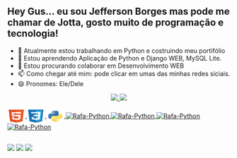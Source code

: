 ## Hey Gus... eu sou Jefferson Borges mas pode me chamar de Jotta, gosto muito de programação e tecnologia!

- 🔭 Atualmente estou trabalhando em Python e costruindo meu portifólio 
- 🌱 Estou aprendendo Aplicação de Python e Django WEB, MySQL Lite.
- 👯 Estou procurando colaborar em Desenvolvimento WEB
- 📫 Como chegar até mim: pode clicar em umas das minhas redes siciais.
- 😄 Pronomes: Ele/Dele


<div align="center">
  <a href="https://github.com/Jefferson-Borges-Dev">
  <img height="160em" src="https://github-readme-stats.vercel.app/api?username=Jefferson-Borges-Dev&show_icons=true&theme=dracula&include_all_commits=true&count_private=true"/>
  <img height="160em" src="https://github-readme-stats.vercel.app/api/top-langs/?username=Jefferson-Borges-Dev&layout=compact&langs_count=7&theme=dracula"/>
</div>

<div style="display: inline_block"><br>
  <img align="center" alt="Rafa-HTML" height="30" width="40" src="https://raw.githubusercontent.com/devicons/devicon/master/icons/html5/html5-original.svg">
  <img align="center" alt="Rafa-CSS" height="30" width="40" src="https://raw.githubusercontent.com/devicons/devicon/master/icons/css3/css3-original.svg">
  <img align="center" alt="Rafa-Python" height="30" width="40" src="https://raw.githubusercontent.com/devicons/devicon/master/icons/python/python-original.svg">
  <img align="center" alt="Rafa-Python" height="30" width="40" src="https://cdn.jsdelivr.net/gh/devicons/devicon/icons/django/django-plain.svg">
  <img align="center" alt="Rafa-Python" height="30" width="40" src="https://cdn.jsdelivr.net/gh/devicons/devicon/icons/vscode/vscode-original.svg">
  <img align="center" alt="Rafa-Python" height="30" width="40" src="https://cdn.jsdelivr.net/gh/devicons/devicon/icons/ubuntu/ubuntu-plain-wordmark.svg">
  <img align="center" alt="Rafa-Python" height="30" width="40" src="https://cdn.jsdelivr.net/gh/devicons/devicon/icons/sqlite/sqlite-original.svg">
</div>

##

<div> 
  <a href="https://instagram.com/borgesrrc" target="_blank"><img src="https://img.shields.io/badge/-Instagram-%23E4405F?style=for-the-badge&logo=instagram&logoColor=white" target="_blank"></a>
 	<a href = "mailto:borgesrrc@gmail.com"><img src="https://img.shields.io/badge/-Gmail-%23333?style=for-the-badge&logo=gmail&logoColor=white" target="_blank"></a>
  <a href="https://www.linkedin.com/in/jefferson-borges-dev" target="_blank"><img src="https://img.shields.io/badge/-LinkedIn-%230077B5?style=for-the-badge&logo=linkedin&logoColor=white" target="_blank"></a> 
  
</div>

